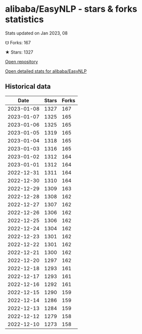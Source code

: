 # alibaba/EasyNLP - stars & forks statistics

Stats updated on Jan 2023, 08

☋ Forks: 167

★ Stars: 1327

[Open repository](https://github.com/alibaba/EasyNLP)

[Open detailed stats for alibaba/EasyNLP](https://reviewgithub.com/rep/alibaba/EasyNLP)

## Historical data
| Date | Stars | Forks |
|------|-------|-------|
| 2023-01-08 | 1327 | 167 | 
| 2023-01-07 | 1325 | 165 | 
| 2023-01-06 | 1325 | 165 | 
| 2023-01-05 | 1319 | 165 | 
| 2023-01-04 | 1318 | 165 | 
| 2023-01-03 | 1316 | 165 | 
| 2023-01-02 | 1312 | 164 | 
| 2023-01-01 | 1312 | 164 | 
| 2022-12-31 | 1311 | 164 | 
| 2022-12-30 | 1310 | 164 | 
| 2022-12-29 | 1309 | 163 | 
| 2022-12-28 | 1308 | 162 | 
| 2022-12-27 | 1307 | 162 | 
| 2022-12-26 | 1306 | 162 | 
| 2022-12-25 | 1306 | 162 | 
| 2022-12-24 | 1304 | 162 | 
| 2022-12-23 | 1301 | 162 | 
| 2022-12-22 | 1301 | 162 | 
| 2022-12-21 | 1300 | 162 | 
| 2022-12-20 | 1297 | 162 | 
| 2022-12-18 | 1293 | 161 | 
| 2022-12-17 | 1293 | 161 | 
| 2022-12-16 | 1292 | 161 | 
| 2022-12-15 | 1290 | 159 | 
| 2022-12-14 | 1286 | 159 | 
| 2022-12-13 | 1284 | 159 | 
| 2022-12-12 | 1279 | 158 | 
| 2022-12-10 | 1273 | 158 | 

